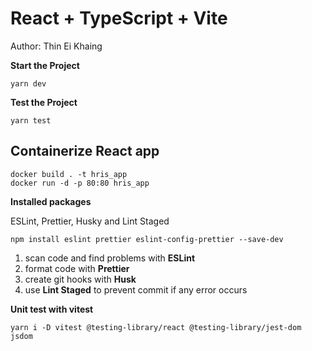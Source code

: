 # React + TypeScript + Vite
Author: Thin Ei Khaing

**Start the Project**
```
yarn dev
```

**Test the Project**
```
yarn test
```

## Containerize React app
```
docker build . -t hris_app   
docker run -d -p 80:80 hris_app
```

**Installed packages**

ESLint, Prettier, Husky and Lint Staged
```
npm install eslint prettier eslint-config-prettier --save-dev
```
1. scan code and find problems with **ESLint**
2. format code with **Prettier** 
3. create git hooks with **Husk**
4. use **Lint Staged** to prevent commit if any error occurs


**Unit test with vitest**
```
yarn i -D vitest @testing-library/react @testing-library/jest-dom jsdom  
```